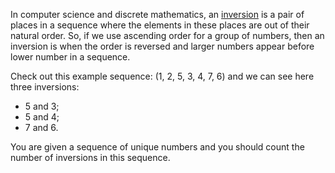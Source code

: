 In computer science and discrete mathematics,
an [inversion](http://en.wikipedia.org/wiki/Inversion_\(discrete_mathematics\))
is a pair of places in a sequence where the elements in these places are out of their natural order.
So, if we use ascending order for a group of numbers, 
then an inversion is when the order is reversed and larger numbers appear before lower number in a sequence.

Check out this example sequence: (1, 2, 5, 3, 4, 7, 6) and we can see here three inversions:
- 5 and 3;
- 5 and 4;
- 7 and 6.

You are given a sequence of unique numbers and you should count the number of inversions in this sequence.

